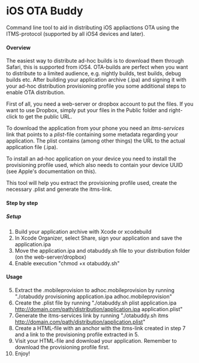 iOS OTA Buddy
=============

Command line tool to aid in distributing iOS appliactions OTA using the ITMS-protocol (supported by all iOS4 devices and later).

#### Overview
The easiest way to distribute ad-hoc builds is to download them through Safari, this is supported from iOS4. OTA-builds are perfect when you want to distribute to a limited audience, e.g. nightly builds, test builds, debug builds etc.
After building your application archive (.ipa) and signing it with your ad-hoc distribution provisioning profile you some additional steps to enable OTA distribution.

First of all, you need a web-server or dropbox account to put the files. If you want to use Dropbox, simply put your files in the Public folder and right-click to get the public URL.

To download the application from your phone you need an _itms-services_ link that points to a _plist_-file containing some metadata regarding your application. The plist contains (among other things) the URL to the actual application file (.ipa).

To install an ad-hoc application on your device you need to install the provisioning profile used, which also needs to contain your device UUID (see Apple's documentation on this).

This tool will help you extract the provisioning profile used, create the necessary .plist and generate the itms-link.

#### Step by step

##### Setup
1. Build your application archive with Xcode or xcodebuild
2. In Xcode Organizer, select Share, sign your application and save the application.ipa
3. Move the application.ipa and otabuddy.sh file to your distribution folder (on the web-server/dropbox)
4. Enable execution "chmod +x otabuddy.sh"

#### Usage
5. Extract the .mobileprovision to adhoc.mobileprovision by running "./otabuddy provisioning application.ipa adhoc.mobileprovision"
6. Create the .plist file by running "./otabuddy.sh plist application.ipa http://domain.com/path/distribution/application.ipa application.plist"
7. Generate the itms-services link by running "./otabuddy.sh itms http://domain.com/path/distribution/application.plist"
8. Create a HTML-file with an anchor with the itms-link created in step 7 and a link to the provisioning profile extracted in 5.
9. Visit your HTML-file and download your application. Remember to download the provisioning profile first.
10. Enjoy!